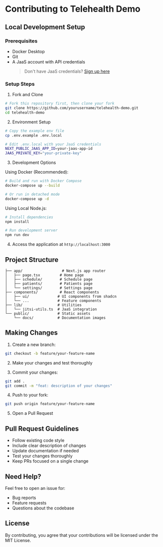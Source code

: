 # Contributing to Telehealth Demo

## Local Development Setup

### Prerequisites
- Docker Desktop
- Git
- A JaaS account with API credentials
  > Don't have JaaS credentials? [Sign up here](https://jaas.8x8.vc/signup?jaas=true)

### Setup Steps

1. Fork and Clone
```bash
# Fork this repository first, then clone your fork
git clone https://github.com/yourusername/telehealth-demo.git
cd telehealth-demo
```

2. Environment Setup
```bash
# Copy the example env file
cp .env.example .env.local

# Edit .env.local with your JaaS credentials
NEXT_PUBLIC_JAAS_APP_ID=your-jaas-app-id
JAAS_PRIVATE_KEY="your-private-key"
```

3. Development Options

Using Docker (Recommended):
```bash
# Build and run with Docker Compose
docker-compose up --build

# Or run in detached mode
docker-compose up -d
```

Using Local Node.js:
```bash
# Install dependencies
npm install

# Run development server
npm run dev
```

4. Access the application at `http://localhost:3000`

## Project Structure
```
├── app/                  # Next.js app router
│   ├── page.tsx         # Home page
│   ├── schedule/        # Schedule page
│   ├── patients/        # Patients page
│   └── settings/        # Settings page
├── components/          # React components
│   ├── ui/             # UI components from shadcn
│   └── ...             # Feature components
├── lib/                # Utilities
│   └── jitsi-utils.ts  # JaaS integration
└── public/             # Static assets
    └── docs/           # Documentation images
```

## Making Changes

1. Create a new branch:
```bash
git checkout -b feature/your-feature-name
```

2. Make your changes and test thoroughly

3. Commit your changes:
```bash
git add .
git commit -m "feat: description of your changes"
```

4. Push to your fork:
```bash
git push origin feature/your-feature-name
```

5. Open a Pull Request

## Pull Request Guidelines

- Follow existing code style
- Include clear description of changes
- Update documentation if needed
- Test your changes thoroughly
- Keep PRs focused on a single change

## Need Help?

Feel free to open an issue for:
- Bug reports
- Feature requests
- Questions about the codebase

## License

By contributing, you agree that your contributions will be licensed under the MIT License.